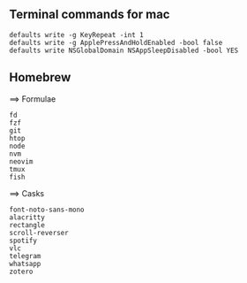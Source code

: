 ## Terminal commands for mac
    defaults write -g KeyRepeat -int 1
    defaults write -g ApplePressAndHoldEnabled -bool false
    defaults write NSGlobalDomain NSAppSleepDisabled -bool YES
    
## Homebrew
==> Formulae

    fd
    fzf
    git
    htop
    node
    nvm
    neovim
    tmux
    fish
    
==> Casks

    font-noto-sans-mono
    alacritty
    rectangle
    scroll-reverser
    spotify
    vlc
    telegram
    whatsapp
    zotero
